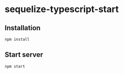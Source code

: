 # sequelize-typescript-start

## Installation
```
npm install
```

## Start server
```
npm start
```
